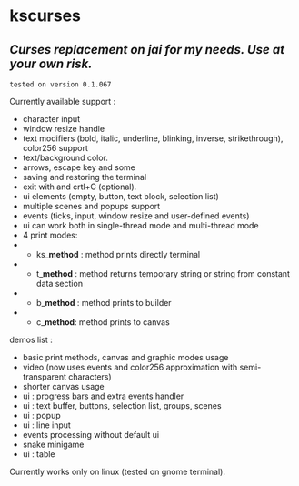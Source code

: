 # kscurses
## _Curses replacement on jai for my needs. Use at your own risk._

`tested on version 0.1.067`

Currently available support :
- character input
- window resize handle
- text modifiers (bold, italic, underline, blinking, inverse, strikethrough), color256 support
- text/background color.
- arrows, escape key and some 
- saving and restoring the terminal
- exit with and crtl+C (optional).
- ui elements (empty, button, text block, selection list)
- multiple scenes and popups support
- events (ticks, input, window resize and user-defined events)
- ui can work both in single-thread mode and multi-thread mode
- 4 print modes:
- - ks_**method** : method prints directly terminal
- - t_**method** : method returns temporary string or string from constant data section
- - b_**method** : method prints to builder
- - c_**method**: method prints to canvas

demos list :
- basic print methods, canvas and graphic modes usage
- video (now uses events and color256 approximation with semi-transparent characters)
- shorter canvas usage
- ui : progress bars and extra events handler
- ui : text buffer, buttons, selection list, groups, scenes
- ui : popup
- ui : line input
- events processing without default ui
- snake minigame
- ui : table

Currently works only on linux (tested on gnome terminal).